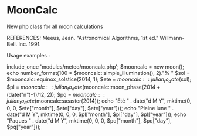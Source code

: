 MoonCalc
========

New php class for all moon calculations

REFERENCES: Meeus, Jean. "Astronomical Algorithms, 1st ed." Willmann-Bell. Inc. 1991.

Usage examples :

include_once 'modules/meteo/mooncalc.php';
$mooncalc = new moon();
echo number_format(100 * $mooncalc::simple_illumination(), 2)."% "
$sol = $mooncalc::equinox_solstice(2014, 1);
					$ete = $mooncalc::julian_to_date($sol);
					$pl  = $mooncalc::julian_to_date($mooncalc::moon_phase(2014 + (date("n")-1)/12, 2));
					$pq  = $mooncalc::julian_to_date($mooncalc::aeaster(2014));
echo "Eté " . date("d M Y", mktime(0, 0, 0, $ete["month"], $ete["day"], $ete["year"]));
echo "Pleine lune " . date("d M Y", mktime(0, 0, 0, $pl["month"], $pl["day"], $pl["year"]));
echo "Paques " . date("d M Y", mktime(0, 0, 0, $pq["month"], $pq["day"], $pq["year"]));
					
